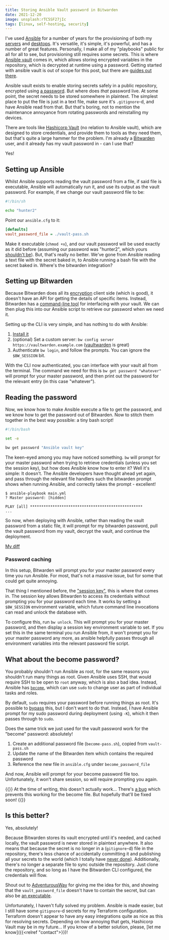 ```yaml
---
title: Storing Ansible Vault password in Bitwarden
date: 2021-12-20
image: unsplash:rTC5SF27jIc
tags: [linux, self-hosting, security]
---
```


I've used [Ansible](https://docs.ansible.com/ansible/latest/index.html) for a number of years for the provisioning of both my [servers](https://github.com/RealOrangeOne/infrastructure) and [desktops](https://github.com/realorangeone/dotfiles). It's versatile, it's simple, it's powerful, and has a number of great features. Personally, I make all of my "playbooks" public for all for all to see, but provisioning still requires some secrets. This is where [Ansible vault](https://docs.ansible.com/ansible/latest/user_guide/vault.html) comes in, which allows storing encrypted variables in the repository, which is decrypted at runtime using a password. Getting started with ansible vault is out of scope for this post, but there are [guides out there](https://blog.ktz.me/secret-management-with-docker-compose-and-ansible/).

Ansible vault exists to enable storing secrets safely in a public repository, encrypted using [a password](https://docs.ansible.com/ansible/latest/user_guide/vault.html#storing-and-accessing-vault-passwords). But where does _that_ password live. At some point, the secret needs to be stored somewhere in plaintext. The simplest place to put the file is just in a text file, make sure it's `.gitignore`-d, and have Ansible read from that. But that's boring, not to mention the maintenance annoyance from rotating passwords and reinstalling my devices.

There are tools like [Hashicorp Vault](https://www.hashicorp.com/products/vault) (no relation to Ansible vault), which are designed to store credentials, and provide them to tools as they need them, but that's quite a large hammer for the problem. I'm already a [Bitwarden](https://bitwarden.com/) user, and it already has my vault password in - can I use that?

Yes!

## Setting up Ansible

Whilst Ansible supports reading the vault password from a file, if said file is executable, Ansible will automatically run it, and use its output as the vault password. For example, if we change our vault password file to be:

```bash
#!/bin/sh

echo "hunter2"
```
Point our `ansible.cfg` to it:

```ini
[defaults]
vault_password_file = ./vault-pass.sh
```

Make it executable (`chmod +x`), and our vault password will be used exactly as it did before (assuming our password was "hunter2", which yours [shouldn't be](https://knowyourmeme.com/memes/hunter2)). But, that's really no better. We've gone from Ansible reading a text file with the secret baked in, to Ansible running a bash file with the secret baked in. Where's the bitwarden integration?

## Setting up Bitwarden

Because Bitwarden does all its [encryption](https://bitwarden.com/images/resources/security-white-paper-download.pdf) client side (which is good), it doesn't have an API for getting the details of specific items. Instead, Bitwarden has a [command-line tool](https://bitwarden.com/help/article/cli/) for interfacing with your vault. We can then plug this into our Ansible script to retrieve our password when we need it.

Setting up the CLI is very simple, and has nothing to do with Ansible:

1. [Install it](https://bitwarden.com/help/article/cli/#download-and-install)
2. (optional) Set a custom server: `bw config server https://vaultwarden.example.com` ([vaultwarden](https://github.com/dani-garcia/vaultwarden) is great)
3. Authenticate `bw login`, and follow the prompts. You can ignore the `$BW_SESSION` bit.

With the CLI now authenticated, you can interface with your vault all from the terminal. The command we need for this is `bw get password "whatever"` will prompt for your master password, and then print out the password for the relevant entry (in this case "whatever").

## Reading the password

Now, we know how to make Ansible execute a file to get the password, and we know how to get the password out of Bitwarden. Now to stitch them together in the best way possible: a tiny bash script!

```bash
#!/bin/bash

set -e

bw get password "Ansible vault key"
```

The keen-eyed among you may have noticed something. `bw` will prompt for your master password when trying to retrieve credentials (unless you set the session key), but how does Ansible know how to enter it? Well it's simple: It doesn't. The Ansible developers have thought ahead yet again, and pass through the relevant file handlers such the bitwarden prompt shows when running Ansible, and correctly takes the prompt - excellent!

```
$ ansible-playbook main.yml
? Master password: [hidden]

PLAY [all] **************************************************
...
```

So now, when deploying with Ansible, rather than reading the vault password from a static file, it will prompt for my bitwarden password, pull the vault password from my vault, decrypt the vault, and continue the deployment.

[My diff](https://github.com/RealOrangeOne/infrastructure/commit/9e473265a530807a5123c3f7f3d99736aca2e35a)

### Password caching

In this setup, Bitwarden will prompt you for your master password every time you run Ansible. For most, that's not a massive issue, but for some that could get quite annoying.

That thing I mentioned before, the ["session key"](https://bitwarden.com/help/article/cli/#using-a-session-key), this is where that comes in. The session key allows Bitwarden to access its credentials without prompting you for your password each time. It works by setting a `$BW_SESSION` environment variable, which future command line invocations can read and unlock the database with.

To configure this, run `bw unlock`. This will prompt you for your master password, and then display a session key environment variable to set. If you set this in the same terminal you run Ansible from, it won't prompt you for your master password any more, as ansible helpfully passes through all environment variables into the relevant password file script.

## What about the become password?

You probably shouldn't run Ansible as root, for the same reasons you shouldn't run many things as root. Given Ansible uses SSH, that would require SSH to be open to `root` anyway, which is also a bad idea. Instead, Ansible has [`become`](https://docs.ansible.com/ansible/latest/user_guide/become.html), which can use `sudo` to change user as part of individual tasks and roles.

By default, `sudo` requires your password before running things as root. It's possible to [bypass](https://linuxhandbook.com/sudo-without-password/) this, but I don't want to do that. Instead, I have Ansible prompt for my sudo password during deployment (using `-K`), which it then passes through to `sudo`.

Does the same trick we just used for the vault password work for the "become" password: absolutely!

1. Create an additional password file (`become-pass.sh`), copied from `vault-pass.sh`
2. Update the name of the Bitwarden item which contains the required password
3. Reference the new file in `ansible.cfg` under `become_password_file`

And now, Ansible will prompt for your become password file too. Unfortunately, it won't share session, so will require prompting you again.

{{<block note>}}
At the time of writing, this doesn't actually work... There's [a bug](https://github.com/ansible/ansible/issues/76530) which prevents this working for the become file. But hopefully that'll be fixed soon!
{{</block>}}

## Is this better?

Yes, absolutely!

Because Bitwarden stores its vault encrypted until it's needed, and cached locally, the vault password is never stored in plaintext anywhere. It also means that because the secret is no longer in a (`gitignore`-d) file in the repository, there's less chance of accidentally committing it and publishing all your secrets to the world (which I totally have [never done](https://github.com/RealOrangeOne/infrastructure/commit/7eaf608e3cfa363e426d101385c18be1c583eab5)). Additionally, there's no longer a separate file to sync outside the repository. Just clone the repository, and so long as I have the Bitwarden CLI configured, the credentials will flow.

Shout out to [AdventurousWay](https://www.adventurousway.com/) for giving me the idea for this, and showing that the `vault_password_file` doesn't have to contain the secret, but can also be [an executable](https://github.com/adventurousway/infrastructure/blob/main/vault_password_file.sh).

Unfortunately, I haven't fully solved my problem. Ansible is made easier, but I still have some `gitignore`-d secrets for my Terraform configuration. Terraform doesn't appear to have any easy integrations quite as nice as this for resolving secrets. Depending on how annoying that gets, Hashicorp Vault may be in my future... If you know of a better solution, please, [let me know]({{<relref "contact">}})!

